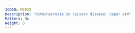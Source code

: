 ```yaml
---
ICD10: M9032
Description: "Osteonecrosis in caisson disease: Upper arm"
Matters: No
Weight: 0
---
```

